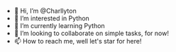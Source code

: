 - 👋 Hi, I’m @Charllyton
- 👀 I’m interested in Python
- 🌱 I’m currently learning Python
- 💞️ I’m looking to collaborate on simple tasks, for now!
- 📫 How to reach me, well let's star for here!

<!---
Charllyton/Charllyton is a ✨ special ✨ repository because its `README.md` (this file) appears on your GitHub profile.
You can click the Preview link to take a look at your changes.
--->
